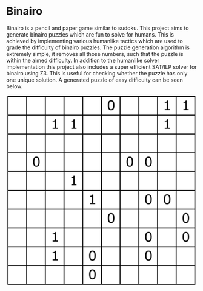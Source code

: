 # Binairo
Binairo is a pencil and paper game similar to sudoku. This project aims to generate binairo puzzles which are fun to solve for humans. This is achieved by implementing various humanlike tactics which are used to grade the difficulty of binairo puzzles. The puzzle generation algorithm is extremely simple, it removes all those numbers, such that the puzzle is within the aimed difficulty. In addition to the humanlike solver implementation this project also includes a super efficient SAT/ILP solver for binairo using Z3. This is useful for checking whether the puzzle has only one unique solution. A generated puzzle of easy difficulty can be seen below.

![](misc/showcase.png)
